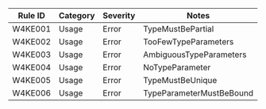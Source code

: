 ﻿| Rule ID | Category | Severity | Notes                    |
|---------|----------|----------|--------------------------|
| W4KE001 | Usage    | Error    | TypeMustBePartial        |
| W4KE002 | Usage    | Error    | TooFewTypeParameters     |
| W4KE003 | Usage    | Error    | AmbiguousTypeParameters  |
| W4KE004 | Usage    | Error    | NoTypeParameter          |
| W4KE005 | Usage    | Error    | TypeMustBeUnique         |
| W4KE006 | Usage    | Error    | TypeParameterMustBeBound |